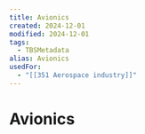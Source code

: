 ```yaml
---
title: Avionics
created: 2024-12-01
modified: 2024-12-01
tags:
  - TBSMetadata
alias: Avionics
usedFor:
  - "[[351 Aerospace industry]]"
---
```

# Avionics
